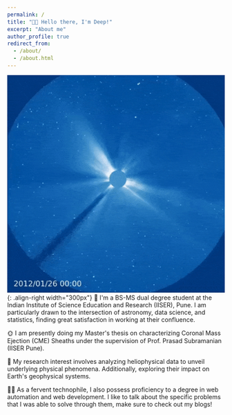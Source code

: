 ```yaml
---
permalink: /
title: "👋🏼 Hello there, I'm Deep!"
excerpt: "About me"
author_profile: true
redirect_from: 
  - /about/
  - /about.html
---
```




![Illustration of combining vision and language modalities](/images/sun2.gif){: .align-right width="300px"}
🔭 I'm a BS-MS dual degree student at the Indian Institute of Science Education and Research (IISER), Pune. 
I am particularly drawn to the intersection of astronomy, data science, and statistics, finding great satisfaction in working at their confluence.

🌞 I am presently doing my Master's thesis on characterizing Coronal Mass Ejection (CME) Sheaths under the supervision of Prof. Prasad Subramanian (IISER Pune). 

📑 My research interest involves analyzing heliophysical data to unveil underlying physical phenomena. Additionally, exploring their impact on Earth's geophysical systems.

🧑‍💻 As a fervent technophile, I also possess proficiency to a degree in web automation and web development. I like to talk about the specific problems that I was able to solve through them, make sure to check out my blogs!





 









